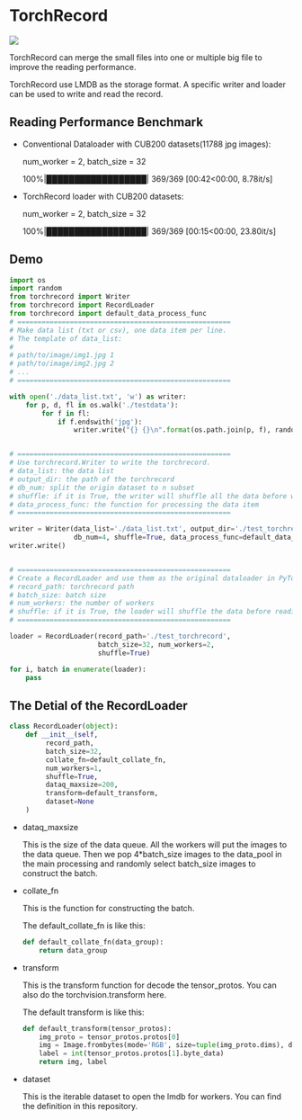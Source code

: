 # TorchRecord

![](https://img.shields.io/badge/torchrecord-v0.0.1-blue.svg)

TorchRecord can merge the small files into one or multiple big file to improve the reading performance.

TorchRecord use LMDB as the storage format. A specific writer and loader can be used to write and read the record.

## Reading Performance Benchmark

- Conventional Dataloader with CUB200 datasets(11788 jpg images):

    num_worker = 2, batch_size = 32
    
    100%|██████████████████| 369/369 [00:42<00:00,  8.78it/s]
    
- TorchRecord loader with CUB200 datasets:

    num_worker = 2, batch_size = 32
    
    100%|██████████████████| 369/369 [00:15<00:00, 23.80it/s]
    
## Demo

```python
import os
import random
from torchrecord import Writer
from torchrecord import RecordLoader
from torchrecord import default_data_process_func
# =====================================================
# Make data list (txt or csv), one data item per line.
# The template of data_list:
#
# path/to/image/img1.jpg 1
# path/to/image/img2.jpg 2
# ...
# =====================================================

with open('./data_list.txt', 'w') as writer:
    for p, d, fl in os.walk('./testdata'):
        for f in fl:
            if f.endswith('jpg'):
                writer.write("{} {}\n".format(os.path.join(p, f), random.randint(0, 10)))


# =====================================================
# Use torchrecord.Writer to write the torchrecord.
# data_list: the data list
# output_dir: the path of the torchrecord
# db_num: split the origin dataset to n subset
# shuffle: if it is True, the writer will shuffle all the data before writing them to the torchrecord
# data_process_func: the function for processing the data item
# =====================================================

writer = Writer(data_list='./data_list.txt', output_dir='./test_torchrecord', 
                db_num=4, shuffle=True, data_process_func=default_data_process_func)
writer.write()


# =====================================================
# Create a RecordLoader and use them as the original dataloader in PyTorch
# record_path: torchrecord path
# batch_size: batch size
# num_workers: the number of workers
# shuffle: if it is True, the loader will shuffle the data before reading them
# =====================================================

loader = RecordLoader(record_path='./test_torchrecord', 
                      batch_size=32, num_workers=2, 
                      shuffle=True)

for i, batch in enumerate(loader):
    pass

```

## The Detial of the RecordLoader
```python
class RecordLoader(object):
    def __init__(self, 
         record_path,
         batch_size=32, 
         collate_fn=default_collate_fn, 
         num_workers=1,
         shuffle=True, 
         dataq_maxsize=200, 
         transform=default_transform, 
         dataset=None
    )
```

- dataq_maxsize

    This is the size of the data queue. All the workers will put the images to the data queue. Then we pop 4*batch_size images to the data_pool in the main processing and randomly select batch_size images to construct the batch.
    
- collate_fn

    This is the function for constructing the batch.
    
    The default_collate_fn is like this:
    
    ```python
    def default_collate_fn(data_group):
        return data_group
    ```
    
- transform

    This is the transform function for decode the tensor_protos. You can also do the torchvision.transform here.
    
    The default transform is like this:
    
    ```python
    def default_transform(tensor_protos):
        img_proto = tensor_protos.protos[0]
        img = Image.frombytes(mode='RGB', size=tuple(img_proto.dims), data=img_proto.byte_data)
        label = int(tensor_protos.protos[1].byte_data)
        return img, label
    ```
    
- dataset

    This is the iterable dataset to open the lmdb for workers. You can find the definition in this repository.

